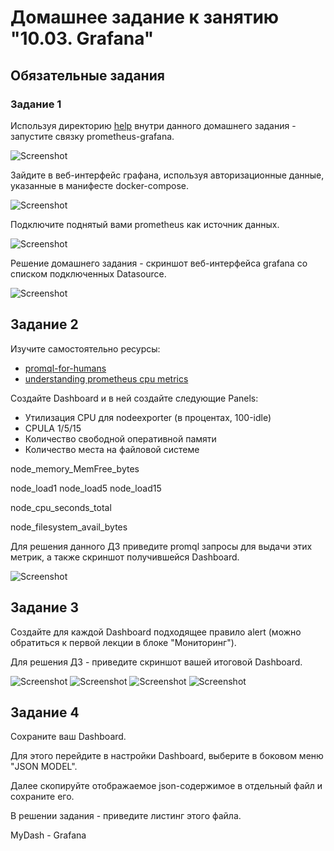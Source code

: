 # Домашнее задание к занятию "10.03. Grafana"

## Обязательные задания

### Задание 1
Используя директорию [help](./help) внутри данного домашнего задания - запустите связку prometheus-grafana.

![Screenshot](1-1.png)

Зайдите в веб-интерфейс графана, используя авторизационные данные, указанные в манифесте docker-compose.

![Screenshot](1-2.png)

Подключите поднятый вами prometheus как источник данных.

![Screenshot](1-3.png)

Решение домашнего задания - скриншот веб-интерфейса grafana со списком подключенных Datasource.

![Screenshot](1-4.png)


## Задание 2
Изучите самостоятельно ресурсы:
- [promql-for-humans](https://timber.io/blog/promql-for-humans/#cpu-usage-by-instance)
- [understanding prometheus cpu metrics](https://www.robustperception.io/understanding-machine-cpu-usage)

Создайте Dashboard и в ней создайте следующие Panels:
- Утилизация CPU для nodeexporter (в процентах, 100-idle)
- CPULA 1/5/15
- Количество свободной оперативной памяти
- Количество места на файловой системе

node_memory_MemFree_bytes

node_load1
node_load5
node_load15

node_cpu_seconds_total

node_filesystem_avail_bytes

Для решения данного ДЗ приведите promql запросы для выдачи этих метрик, а также скриншот получившейся Dashboard.

![Screenshot](2-2.png)

## Задание 3
Создайте для каждой Dashboard подходящее правило alert (можно обратиться к первой лекции в блоке "Мониторинг").

Для решения ДЗ - приведите скриншот вашей итоговой Dashboard.

![Screenshot](3-1-1.png)
![Screenshot](3-1-2.png)
![Screenshot](3-1-3.png)
![Screenshot](3-2.png)


## Задание 4
Сохраните ваш Dashboard.

Для этого перейдите в настройки Dashboard, выберите в боковом меню "JSON MODEL".

Далее скопируйте отображаемое json-содержимое в отдельный файл и сохраните его.

В решении задания - приведите листинг этого файла.

MyDash - Grafana




